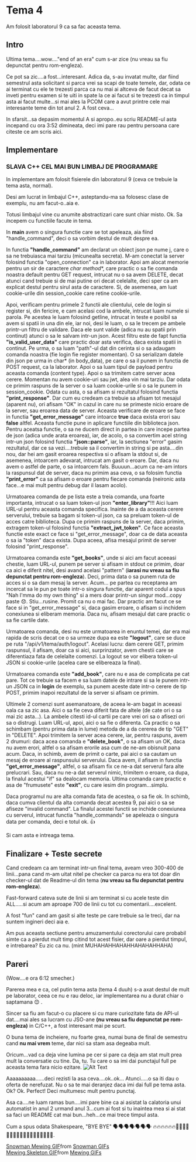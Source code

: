 # Tema 4

Am folosit laboratorul 9 ca sa fac aceasta tema.

## Intro
Ultima tema....wow...."end of an era" cum s-ar zice (nu vreau
sa fiu depunctat pentru rom-engleza).

Ce pot sa zic....a fost...interesant.
Adica da, s-au invatat multe, dar fiind semestrul asta solicitant si
parca vrei sa scapi de toate temele, dar, odata ce ai terminat cu ele
te trezesti parca ca nu mai ai altceva de facut decat sa inveti pentru
examen si te uiti in spate la ce ai facut si te trezesti ca in timpul
asta ai facut multe...si mai ales la PCOM care a avut printre cele mai
interesante teme din tot anul 2. A fost ceva...

In sfarsit...sa depasim momentul
A si apropo..eu scriu README-ul asta incepand cu ora 3:52 dimineata,
deci imi pare rau pentru persoana care citeste ce am scris aici.

## Implementare

### SLAVA C++ CEL MAI BUN LIMBAJ DE PROGRAMARE

In implementare am folosit fisierele din laboratorul 9 (ceva ce trebuie
la tema asta, normal).

Desi am lucrat in limbajul C++, asteptandu-ma sa folosesc clase de exemplu, nu am facut-o..aia e.

Totusi limbajul vine cu anumite abstractizari care sunt chiar misto.
Ok. Sa incepem cu functiile facute in tema.

In **main** avem o singura functie care se tot apeleaza, aia fiind
"handle_command", deci o sa vorbim destul de mult despre ea.

In functia **"handle_command"** am declarat un obiect json pe nume j, 
care o sa ne trebuiasca mai tarziu (micunealta secreta). M-am conectat la
server folosind functia "open_connection" ca in laborator. Apoi am alocat
memorie pentru un sir de caractere **char*  method**, care practic o sa
fie comanda noastra default pentru GET request, intrucat nu o sa avem
DELETE, decat atunci cand trebuie si de mai putine ori decat celelalte,
deci sper ca am explicat destul pentru sirul asta de caractere. Si, de
asemenea, am luat cookie-urile din session_cookie care retine
cookie-urile.

Apoi, verificam pentru primele 2 functii ale clientului, cele de login
si register si, din fericire, e cam acelasi cod la ambele, intrucat
luam numele si parola. Pe acestea le luam folosind getline, intrucat
in teste e posibil sa avem si spatii in una din ele, iar noi, desi le
luam, o sa le trecem pe ambele printr-un filtru de validare.
Daca ele sunt valide (adica nu au spatii prin continut) atunci o sa le
salvam intr-un json. Acest filtru este de fapt functia
**"is_valid_user_data"** care practic doar asta verifica, daca exista
spatii in continut. Pe urma, o sa luam "path"-ul dat din cerinta si o
sa adaugam comanda noastra (fie login fie register momentan).
O sa serializam datele din json pe urma in char* (in body_data), pe care
o sa il punem in functia de POST request, ca la laborator. Apoi o sa luam
tipul de payload pentru aceasta comanda (content type). Apoi o sa
trimitem catre server acea cerere. Momentan nu avem cookie-uri sau jwt,
alea vin mai tarziu. Dar odata ce primim raspuns de la server o sa
luam cookie-urile si o sa le punem in session_cookie. Odata cu asta, o sa
afisam si rezultatul folosind functia **"print_response"**. Dar cum eu 
credeam ca trebuie sa afisam tot mesajul (aparent nu), ori afisam "OK" 
in cazul in care nu se primeste nicio eroare de la server, sau eroarea 
data de server. Aceasta verificare de eroare se face in functia
**"get_error_message"** care intoarce **true** daca exista erori sau
**false** altfel. Aceasta functie pune in aplicare functiile din
biblioteca json. Pentru aceatsa functie, o sa ne ducem direct
in partea in care incepe partea de json (adica unde arata eroarea), iar,
de acolo, o sa convertim acel string intr-un json folosind functia
**"json::parse"**, iar, la sectiunea "error" gasim rezultatul, dar ce sa
vezi....trebuie sa il convertim in string si pe asta....din nou, dar hei
am gasit eroarea respectiva si o afisam la stdout si, de asemenea,
intoarcem adevarat, intrucat am gasit o eroare. Dar, daca nu avem o
astfel de parte, o sa intoarcem fals. Buuuun...acum ca ne-am intors la
raspunsul dat de server, daca nu primim asa ceva, o sa folosim functia
**"print_error"** ca sa afisam o eroare pentru fiecare comanda
(neironic asta face...e mai mult pentru debug dar il lasam acolo).

Urmatoarea comanda de pe lista este a treia comanda, una foarte
importanta, intrucat o sa luam token-ul json **"enter_library"**!!!
Aici luam URL-ul pentru aceasta comanda specifica. Inainte de a da
aceasta cerere serverului, trebuie sa bagam si token-ul json, ca sa
preluam token-ul de acces catre biblioteca. Dupa ce primim raspuns de
la server, daca primim, extragem token-ul folosind functia
**"extract_jwt_token"**. Ce face aceasta functie este exact ce face
si "get_error_message", doar ca de data aceasta o sa ia "token" daca
exista. Dupa aceea, afisa mesajul primit de server folosind
"print_response".

Urmatoarea comanda este **"get_books"**, unde si aici am facut
aceeasi chestie, luam URL-ul, punem pe server si afisam in stdout
ce primim, doar ca aici e diferit nitel, desi avand acelasi "pattern"
(**iarasi nu vreau sa fiu depunctat pentru rom-engleza**). Deci, prima
data o sa punem ruta de acces si o sa dam mesaj la server. Acum...
pe partea cu receptarea am incercat sa le pun pe toate intr-o singura
functie, dar aparent codul a spus "Nah I'mma do my own thing" si a mers
doar printr-un singur mod...copy paste 😞. Stiu...rusine. Promit ca nu
o mai fac. Dar practic am facut ce se face si in "get_error_message" si,
daca gasim eroare, o afisam si inchidem conexiunea si eliberam memoria.
Daca nu, afisam mesajul dat care practic o sa fie cartile date.

Urmatoarea comanda, desi nu este urmatoarea in enuntul temei, dar era
mai rapida de scris decat ce o sa urmeze dupa ea este **"logout"**, care
se duce pe ruta "/api/v1/tema/auth/logout". Acelasi lucru: dam cerere
GET, primim raspunsul, il afisam, doar ca si aici, surprinzator, avem
chestii care se diferentiaza fata de celelalte comenzi. La logout
se vor elibera token-ul JSON si cookie-urile (acelea care se elibereaza
la final).

Urmatoarea comanda este **"add_book"**, care nu e asa de complicata pe
cat pare. Tot ce trebuie sa facem e sa luam datele de intrare si sa le
punem intr-un JSON ca in **login** de exemplu, sa punem aceste date
intr-o cerere de tip POST, primim inapoi rezultatul de la server si
afisam ce primim.

Ultimele 2 comenzi sunt asemanatoare, de aceea le-am bagat in aceeasi
oala ca sa zic asa. Aici o sa fie ceva diferit fata de altele (de cate
ori o sa mai zic asta...). La ambele citesti id-ul cartii pe care vrei
ori sa o afisezi ori sa o distrugi. Luam URL-ul, apoi, aici o sa fie
o diferenta. Ca practic o sa schimbam (pentru prima data in lume) metoda
de a da cererea de tip "GET" in "DELETE". Apoi trimitem la server acea
cerere, iar, pentru raspuns, avem 2 drumuri: daca acea comanda e
**"delete_book"**, o sa afisam un OK, daca nu avem erori, altfel o sa
afisam erorile asa cum de ne-am obisnuit pana acum. Daca, in schimb,
avem de primit o carte, pai aici o sa cautam un mesaj de eroare al
raspunsului serverului. Daca avem, il afisam in functia 
**"get_error_message"**, altfel, o sa afisam fix ce ne-a dat serverul
fara alte prelucrari. Sau, daca nu ne-a dat serverul nimic, trimitem o
eroare, ca dupa, la finalul acestui "if" sa dealocam memoria. Ultima
comanda care practic e asa de "frumusete" este **"exit"**, cu care iesim
din program...simplu.

Daca programul nu are alta comanda fata de acestea, o sa fie ok. In
schimb, daca cumva clientul da alta comanda decat acestea 9, pai aici o
sa se afiseze "invalid command".
La finalul acestei functii se inchide conexiunea cu serverul, intrucat
functia "handle_commands" se apeleaza o singura data per comanda, deci e
totul ok. 👍

Si cam asta e intreaga tema.

## Finalizare + Teste secrete

Cand credeam ca am terminat intr-un final tema, aveam vreo 300-400 de 
linii...pana cand m-am uitat nitel pe checker ca parca nu era tot
doar din checker-ul dat de Readme-ul din tema (**nu vreau sa fiu
depunctat pentru rom-engleza**).

Fast-forward cateva sute de linii si am terminat si cu acele teste din
ALL.....si acum am aproape 700 de linii cu tot cu comentarii....excelent.

A fost "fun" cand am gasit si alte teste pe care trebuie sa le treci,
dar na suntem ingineri deci aia e.

Am pus aceasta sectiune pentru amuzamentului corectorului care probabil
simte ca a pierdut mult timp citind tot acest fisier, dar oare a pierdut
timpul, e intrebarea? Eu zic ca nu. (mint MUHAHAHHAHAHHAHAHAHHAHA)

## Pareri

(Wow....e ora 6:12 smecher.)

Parerea mea e ca, cel putin tema asta (tema 4 duuh) s-a axat destul de
mult pe laborator, ceea ce nu e rau deloc, iar implementarea nu a durat
chiar o saptamana 😊 .

Sincer sa fiu am facut-o cu placere si cu mare curiozitate fata de API-ul
dat....mai ales sa lucram cu JSO-ane **(nu vreau sa fiu depunctat pe
rom-engleza)** in C/C++, a fost interesant mai pe scurt.

O buna tema de incheiere, nu foarte grea, numai buna de final de semestru
cand **nu mai vrem** teme, dar nici sa stam asa degeaba mult.

Oricum...vad ca deja vine lumina pe cer si pare ca deja am stat mult prea mult la conversatie cu tine. Da, tu. Tu care o sa imi dai punctajul
full pe aceasta tema fara nicio ezitare.
![Alt Text](https://i.makeagif.com/media/8-24-2023/rrtGly.gif)



Aaaaaaaaaa......deci rezisti la asa ceva....ok..ok...
Atunci.....o sa iti dau o oferta de nerefuzat.
Nu o sa te mai deranjez daca imi dai full pe tema asta. Ok?
Ok. Perfect! Deci multumesc mult pentru punctaj.


Asa ca....ne luam ramas bun....imi pare bine ca ai asistat la calatoria 
unui automatist in anul 2 urmand anul 3...cum ai fost si tu inaintea mea 
si ai stat sa faci un README cat mai bun...heh...ce mai trece timpul 
asta.


Cum a spus odata Shakespeare,
"BYE BYE" 🗣️🗣️🗣️🗣️🗣️🗣️🗣️ 🔥🔥🔥🔥🔥🔥🤫🤫🤫🤫🤫🤫🧏‍♂️🧏‍♂️🧏‍♂️🧏‍♂️🧏‍♂️🧏‍♂️.

<div class="tenor-gif-embed" data-postid="10780355880827492718" data-share-method="host" data-aspect-ratio="0.566265" data-width="100%"><a href="https://tenor.com/view/snowman-mewing-gif-10780355880827492718">Snowman Mewing GIF</a>from <a href="https://tenor.com/search/snowman-gifs">Snowman GIFs</a></div> <script type="text/javascript" async src="https://tenor.com/embed.js"></script>

<div class="tenor-gif-embed" data-postid="17378718880670737949" data-share-method="host" data-aspect-ratio="0.562249" data-width="100%"><a href="https://tenor.com/view/mewing-skeleton-meme-pluh-gif-17378718880670737949">Mewing Skeleton GIF</a>from <a href="https://tenor.com/search/mewing-gifs">Mewing GIFs</a></div> <script type="text/javascript" async src="https://tenor.com/embed.js"></script>